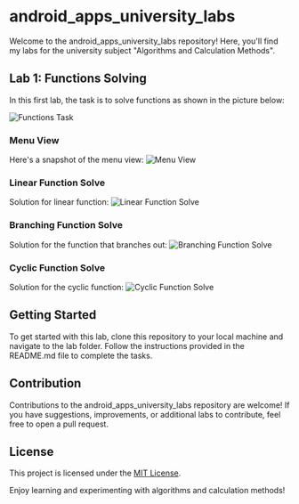 # android_apps_university_labs

Welcome to the android_apps_university_labs repository! Here, you'll find my labs for the university subject "Algorithms and Calculation Methods".

## Lab 1: Functions Solving

In this first lab, the task is to solve functions as shown in the picture below:

![Functions Task](https://github.com/romchhh/android_apps_university_labs/assets/123520267/a2315198-e9bd-45ba-ac06-75b067f79c60)

### Menu View
Here's a snapshot of the menu view:
![Menu View](https://github.com/romchhh/android_apps_university_labs/assets/123520267/62a14269-f79a-4574-baac-504f6d44e2bf)

### Linear Function Solve
Solution for linear function:
![Linear Function Solve](https://github.com/romchhh/android_apps_university_labs/assets/123520267/dec45ba7-afa3-476f-ab36-8cb755daf8a5)

### Branching Function Solve
Solution for the function that branches out:
![Branching Function Solve](https://github.com/romchhh/android_apps_university_labs/assets/123520267/dfe628ed-2682-4b09-989f-4a8ca03f930c)

### Cyclic Function Solve
Solution for the cyclic function:
![Cyclic Function Solve](https://github.com/romchhh/android_apps_university_labs/assets/123520267/8c03f516-cd44-4b4e-93bb-e438b27eca5c)

## Getting Started

To get started with this lab, clone this repository to your local machine and navigate to the lab folder. Follow the instructions provided in the README.md file to complete the tasks.

## Contribution

Contributions to the android_apps_university_labs repository are welcome! If you have suggestions, improvements, or additional labs to contribute, feel free to open a pull request.

## License

This project is licensed under the [MIT License](LICENSE).

Enjoy learning and experimenting with algorithms and calculation methods!

